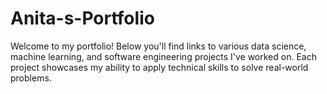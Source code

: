 # Anita-s-Portfolio
Welcome to my portfolio! Below you'll find links to various data science, machine learning, and software engineering projects I've worked on. Each project showcases my ability to apply technical skills to solve real-world problems.
